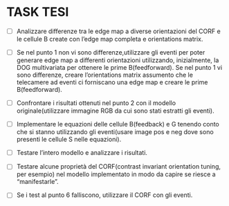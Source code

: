 ﻿# TASK TESI

- [ ] Analizzare differenze tra le edge map a diverse orientazioni del CORF e le cellule B create con l’edge map completa e orientations matrix.

- [ ] Se nel punto 1 non vi sono differenze,utilizzare gli eventi per poter generare edge map a differenti orientazioni utilizzando, inizialmente, la DOG multivariata per ottenere le prime B(feedforward). Se nel punto 1 vi sono differenze, creare l’orientations matrix assumento che le telecamere ad eventi ci forniscano una edge map e creare le prime B(feedforward).

- [ ] Confrontare i risultati ottenuti nel punto 2 con il modello originale(utilizzare immagine RGB da cui sono stati estratti gli eventi).

- [ ] Implementare le equazioni delle cellule B(feedback) e G tenendo conto che si stanno utilizzando gli eventi(usare image pos e neg dove sono presenti le cellule S nelle equazioni).

- [ ] Testare l’intero modello e analizzare i risultati.

- [ ] Testare alcune proprietà del CORF(contrast invariant orientation tuning, per esempio) nel modello implementato in modo da capire se riesce a “manifestarle”.

- [ ] Se i test al punto 6 falliscono, utilizzare il CORF con gli eventi.